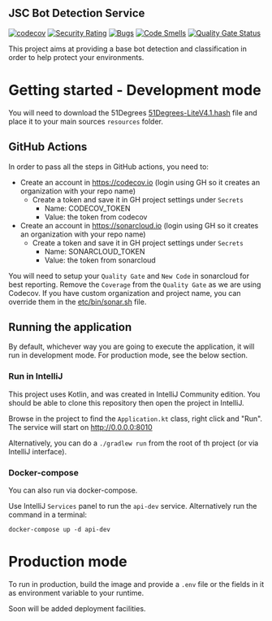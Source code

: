 JSC Bot Detection Service
--

[![codecov](https://codecov.io/gh/jscoobyced/jsc-bot-detection/branch/main/graph/badge.svg?token=PH2V3Y06AF)](https://codecov.io/gh/jscoobyced/jsc-bot-detection)
[![Security Rating](https://sonarcloud.io/api/project_badges/measure?project=jscoobyced_jsc-bot-detection&metric=security_rating)](https://sonarcloud.io/summary/new_code?id=jscoobyced_jsc-bot-detection)
[![Bugs](https://sonarcloud.io/api/project_badges/measure?project=jscoobyced_jsc-bot-detection&metric=bugs)](https://sonarcloud.io/summary/new_code?id=jscoobyced_jsc-bot-detection)
[![Code Smells](https://sonarcloud.io/api/project_badges/measure?project=jscoobyced_jsc-bot-detection&metric=code_smells)](https://sonarcloud.io/summary/new_code?id=jscoobyced_jsc-bot-detection)
[![Quality Gate Status](https://sonarcloud.io/api/project_badges/measure?project=jscoobyced_jsc-bot-detection&metric=alert_status)](https://sonarcloud.io/summary/new_code?id=jscoobyced_jsc-bot-detection)

This project aims at providing a base bot detection and classification in order to help protect your environments.

# Getting started - Development mode

You will need to download the 51Degrees [51Degrees-LiteV4.1.hash](https://github.com/51Degrees/device-detection-data/raw/master/51Degrees-LiteV4.1.hash) file
and place it to your main sources `resources` folder.

## GitHub Actions

In order to pass all the steps in GitHub actions, you need to:
- Create an account in https://codecov.io (login using GH so it creates an organization with your repo name)
  - Create a token and save it in GH project settings under `Secrets`
    - Name: CODECOV_TOKEN
    - Value: the token from codecov
- Create an account in https://sonarcloud.io (login using GH so it creates an organization with your repo name)
  - Create a token and save it in GH project settings under `Secrets`
    - Name: SONARCLOUD_TOKEN
    - Value: the token from sonarcloud

You will need to setup your `Quality Gate` and `New Code` in sonarcloud for best reporting. Remove the `Coverage` from the `Quality Gate` as we are using Codecov.
If you have custom organization and project name, you can override them in the [etc/bin/sonar.sh](etc/bin/sonar.sh) file.

## Running the application

By default, whichever way you are going to execute the application, it will run in development mode. For production mode, see the below section. 

### Run in IntelliJ
This project uses Kotlin, and was created in IntelliJ Community edition. You should be able to clone this repository then open the project in IntelliJ.

Browse in the project to find the `Application.kt` class, right click and "Run". The service will start on http://0.0.0.0:8010

Alternatively, you can do a `./gradlew run` from the root of th project (or via IntelliJ interface).

### Docker-compose

You can also run via docker-compose.

Use IntelliJ `Services` panel to run the `api-dev` service. Alternatively run the command in a terminal:
```shell
docker-compose up -d api-dev
```

# Production mode
To run in production, build the image and provide a `.env` file or the fields in it as environment variable to your runtime.

Soon will be added deployment facilities.